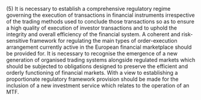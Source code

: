 (5) It is necessary to establish a comprehensive regulatory regime governing the execution of transactions in financial instruments irrespective of the trading methods used to conclude those transactions so as to ensure a high quality of execution of investor transactions and to uphold the integrity and overall efficiency of the financial system. A coherent and risk-sensitive framework for regulating the main types of order-execution arrangement currently active in the European financial marketplace should be provided for. It is necessary to recognise the emergence of a new generation of organised trading systems alongside regulated markets which should be subjected to obligations designed to preserve the efficient and orderly functioning of financial markets. With a view to establishing a proportionate regulatory framework provision should be made for the inclusion of a new investment service which relates to the operation of an MTF.